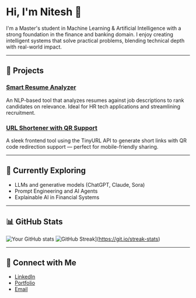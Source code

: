<!--
**niteshk727/niteshk727** is a ✨ _special_ ✨ repository because its `README.md` (this file) appears on your GitHub profile.

Here are some ideas to get you started:

- 🔭 I’m currently working on ...
- 🌱 I’m currently learning ...
- 👯 I’m looking to collaborate on ...
- 🤔 I’m looking for help with ...
- 💬 Ask me about ...
- 📫 How to reach me: ...
- 😄 Pronouns: ...
- ⚡ Fun fact: ...
-->
# Hi, I'm Nitesh 🙂

I'm a Master's student in Machine Learning & Artificial Intelligence with a strong foundation in the finance and banking domain. I enjoy creating intelligent systems that solve practical problems, blending technical depth with real-world impact.

---

## 🚀 Projects

### [Smart Resume Analyzer](https://niteshk727.github.io/smart-resume-analyzer)
An NLP-based tool that analyzes resumes against job descriptions to rank candidates on relevance. Ideal for HR tech applications and streamlining recruitment.

### [URL Shortener with QR Support](https://niteshk727.github.io/YourShortURL)
A sleek frontend tool using the TinyURL API to generate short links with QR code redirection support — perfect for mobile-friendly sharing.

---

## 🧠 Currently Exploring
- LLMs and generative models (ChatGPT, Claude, Sora)
- Prompt Engineering and AI Agents
- Explainable AI in Financial Systems

---

## 📊 GitHub Stats

![Your GitHub stats](https://github-readme-stats.vercel.app/api?username=niteshk727&show_icons=true&theme=default)
![GitHub Streak](https://streak-stats.demolab.com?user=niteshk727&theme=dark)](https://git.io/streak-stats)

---

## 💬 Connect with Me
- [LinkedIn](https://linkedin.com/in/niteshk727)
- [Portfolio](https://niteshk727.github.io/portfolio/)
- [Email](mailto:niteshkumar0418@gmail.com)
